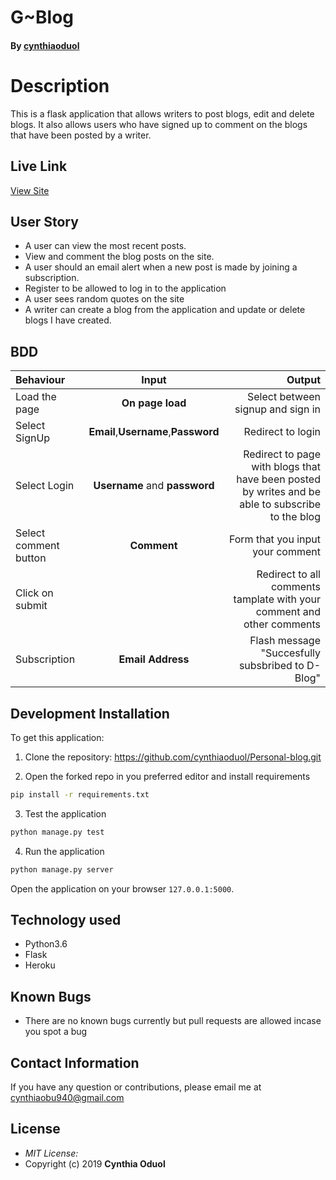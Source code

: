 # G~Blog
#### By [cynthiaoduol](https://github.com/Owiti-Charles)

# Description
This  is a flask application that allows writers to post blogs, edit and delete blogs. It also allows users who have signed up to comment on the blogs that have been posted by a writer.

## Live Link
[View Site](https://cynthiagblog.herokuapp.com/)



## User Story

* A user can view the most recent posts.
* View and comment the blog posts on the site.
* A user should an email alert when a new post is made by joining a subscription.
* Register to be allowed to log in to the application
* A user sees random quotes on the site
* A writer can create a blog from the application and update or delete blogs I have created.

## BDD
| Behaviour | Input | Output |
| :---------------- | :---------------: | ------------------: |
| Load the page | **On page load** | Select between signup and sign in|
| Select SignUp| **Email**,**Username**,**Password** | Redirect to login|
| Select Login | **Username** and **password** | Redirect to page with blogs that have been posted by writes and be able to subscribe to the blog|
| Select comment button | **Comment** | Form that you input your comment|
| Click on submit |  | Redirect to all comments tamplate with your comment and other comments|
|Subscription | **Email Address**| Flash message "Succesfully subsbribed to D-Blog"|





## Development Installation
To get this application:

1. Clone the repository: https://github.com/cynthiaoduol/Personal-blog.git

2. Open the forked repo in you preferred editor and install requirements
  ```bash
  pip install -r requirements.txt
  ```

3. Test the application
  ```bash
  python manage.py test
  ```
4. Run the application
  ```bash
  python manage.py server
  ```
Open the application on your browser `127.0.0.1:5000`.


## Technology used

* Python3.6
* Flask
* Heroku


## Known Bugs
* There are no known bugs currently but pull requests are allowed incase you spot a bug

## Contact Information 

If you have any question or contributions, please email me at cynthiaobu940@gmail.com

## License
* *MIT License:*
* Copyright (c) 2019 **Cynthia Oduol**